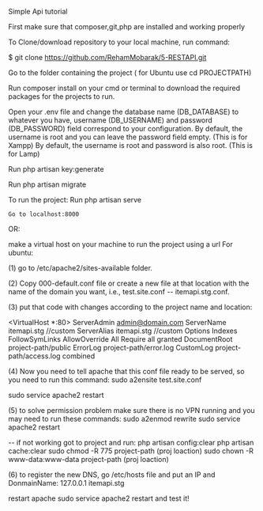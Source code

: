 Simple Api tutorial

First make sure that composer,git,php are installed and working properly 

To Clone/download repository to your local machine, run command:

$ git clone https://github.com/RehamMobarak/5-RESTAPI.git

Go to the folder containing the project ( for Ubuntu use cd PROJECTPATH)

Run composer install on your cmd or terminal to download the required packages for the projects to run.

Open your .env file and change the database name (DB_DATABASE) to whatever you have, username (DB_USERNAME) and password (DB_PASSWORD) field correspond to your configuration.
    By default, the username is root and you can leave the password field empty. (This is for Xampp)
    By default, the username is root and password is also root. (This is for Lamp)

Run php artisan key:generate

Run php artisan migrate

To run the project:
    Run php artisan serve

    Go to localhost:8000
OR:

make a virtual host on your machine to run the project using a url
For ubuntu:

(1) go to /etc/apache2/sites-available folder.

(2) Copy 000-default.conf file or create a new file at that location with the name of the domain you want, i.e., test.site.conf -- itemapi.stg.conf.

(3) put that code with changes according to the project name and location:

<VirtualHost *:80>
    ServerAdmin admin@domain.com
    ServerName itemapi.stg  //custom 
    ServerAlias itemapi.stg //custom
<Directory project-path>
    Options Indexes FollowSymLinks
    AllowOverride All
    Require all granted
</Directory>
    DocumentRoot project-path/public
    ErrorLog project-path/error.log
    CustomLog project-path/access.log combined
</VirtualHost>


(4) Now you need to tell apache that this conf file ready to be served, so you need to run this command:
sudo a2ensite test.site.conf

sudo service apache2 restart

(5) to solve permission problem make sure there is no VPN running and you may need to run these commands:
sudo a2enmod rewrite
sudo service apache2 restart

-- if not working got to project and run:
php artisan config:clear
php artisan cache:clear
sudo chmod -R 775 project-path (proj loaction)
sudo chown -R www-data:www-data project-path (proj loaction)

(6) to register the new DNS, go /etc/hosts file and put an IP and DonmainName:
127.0.0.1  itemapi.stg

restart apache sudo service apache2 restart
and test it!

